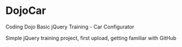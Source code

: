 # DojoCar
Coding Dojo Basic jQuery Training - Car Configurator

Simple jQuery training project, first upload, getting familiar with GitHub
